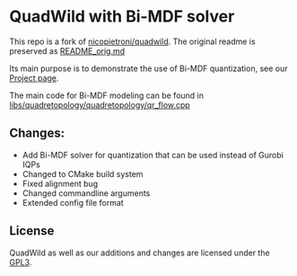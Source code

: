 # QuadWild with Bi-MDF solver

This repo is a fork of [nicopietroni/quadwild](https://github.com/nicopietroni/quadwild). The original readme is preserved as [README_orig.md](README_orig.md)

Its main purpose is to demonstrate the use of Bi-MDF quantization, see our [Project page](https://www.algohex.eu/publications/bimdf-quantization).

The main code for Bi-MDF modeling can be found in [libs/quadretopology/quadretopology/qr_flow.cpp](libs/quadretopology/quadretopology/qr_flow.cpp)

## Changes:
- Add Bi-MDF solver for quantization that can be used instead of Gurobi IQPs
- Changed to CMake build system
- Fixed alignment bug
- Changed commandline arguments
- Extended config file format


## License

QuadWild as well as our additions and changes are licensed under the [GPL3](LICENSE).
